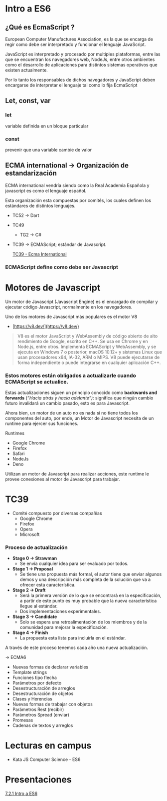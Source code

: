 # Intro a ES6

## ¿Qué es EcmaScript ?

European Computer Manufactures Association, es la que se encarga de regir como debe ser interpretado y funcionar el lenguaje JavaScript.

JavaScript es interpretado y procesado por multiples plataformas, entre las que se encuentran los navegadores web, NodeJs, entre otros ambientes como el desarrollo de aplicaciones para distintos sistemas operativos que existen actualmente.

Por lo tanto los responsables de dichos navegadores y JavaScript deben encargarse de interpretar el lenguaje tal como lo fija EcmaScript

## Let, const, var

### let

variable definida en un bloque particular

### const

prevenir que una variable cambie de valor

## ECMA international → Organización de estandarización

ECMA international vendría siendo como la Real Academia Española y javascript es como el lenguaje español.

Esta organización esta compuestas por comités, los cuales definen los estándares de distintos lenguajes.

- TC52 → Dart
- TC49
    - TG2 → C#
- TC39 → ECMAScript; estándar de Javascript.
    
    [TC39 - Ecma International](https://www.ecma-international.org/technical-committees/tc39/?tab=general)
    

### ECMAScript define como debe ser Javascript

# Motores de Javascript

Un motor de Javascript (Javascript Engine) es el encargado de compilar y ejecutar código Javascript, normalmente en los navegadores.

Uno de los motores de Javascript más populares es el motor V8

- [https://v8.dev/](https://v8.dev/)

> V8 es el motor JavaScript y WebAssembly de código abierto de alto rendimiento de Google, escrito en C++. Se usa en Chrome y en Node.js, entre otros. Implementa ECMAScript y WebAssembly, y se ejecuta en Windows 7 o posterior, macOS 10.12+ y sistemas Linux que usan procesadores x64, IA-32, ARM o MIPS. V8 puede ejecutarse de forma independiente o puede integrarse en cualquier aplicación C++.
> 

### Estos motores están obligados a actualizarle cuando ECMAScript se actualice.

Estas actualizaciones siguen un principio conocido como **backwards and forwards** (*”Hacia atrás y hacia adelante”)*: significa que ningún cambio futuro invalidará un cambio pasado, esto es para Javascript.

Ahora bien, un motor de un auto no es nada si no tiene todos los componentes del auto, por ende, un Motor de Javascript necesita de un runtime para ejercer sus funciones.

Runtimes

- Google Chrome
- Firefox
- Safari
- NodeJs
- Deno

Utilizan un motor de Javascript para realizar acciones, este runtime le provee conexiones al motor de Javascript para trabajar.

# TC39

- Comité compuesto por diversas compañías
    - Google Chrome
    - Firefox
    - Opera
    - Microsoft

### Proceso de actualización

- **Stage 0 → Strawman**
    - Se envía cualquier idea para ser evaluado por todos.
- **Stage 1 → Proposal**
    - Se tiene una propuesta más formal, el autor tiene que enviar algunos demos y una descripción más completa de la solución que va a ofrecer esta característica.
- **Stage 2 → Draft**
    - Será la primera versión de lo que se encontrará en la especificación, a partir de este punto es muy probable que la nueva característica llegue al estándar.
    - Dos implementaciones experimentales.
- **Stage 3 → Candidate**
    - Solo se espera una retroalimentación de los miembros y de la comunidad para mejorar la especificación.
- **Stage 4 → Finish**
    - La propuesta esta lista para incluirla en el estándar.

A través de este proceso tenemos cada año una nueva actualización.

→ ECMA6

- Nuevas formas de declarar variables
- Template strings
- Funciones tipo flecha
- Parámetros por defecto
- Desestructuración de arreglos
- Desestructuración de objetos
- Clases y Herencias
- Nuevas formas de trabajar con objetos
- Parámetros Rest (recibir)
- Parámetros Spread (enviar)
- Promesas
- Cadenas de textos y arreglos

# Lecturas en campus

- Kata JS Computer Science - ES6

# Presentaciones

[7.2.1 Intro a ES6](https://docs.google.com/presentation/d/1hlXGq9zt2A47k_hiq8Wtst2_JsD-Xrkq3x42QtaNgC4/edit?usp=sharing)
